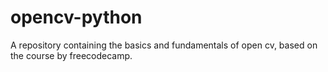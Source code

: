 # opencv-python

A repository containing the basics and fundamentals of open cv, based on the course by freecodecamp.
